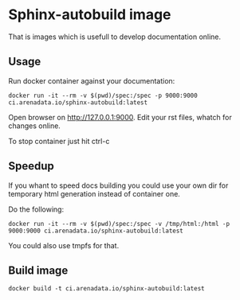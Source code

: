 # Sphinx-autobuild image

That is images which is usefull to develop documentation online.

## Usage

Run docker container against your documentation:

```
docker run -it --rm -v $(pwd)/spec:/spec -p 9000:9000 ci.arenadata.io/sphinx-autobuild:latest
```

Open browser on http://127.0.0.1:9000. Edit your rst files, whatch for changes online.

To stop container just hit ctrl-c

## Speedup

If you whant to speed docs building you could use your own dir for temporary html generation instead of container one.

Do the following:

```
docker run -it --rm -v $(pwd)/spec:/spec -v /tmp/html:/html -p 9000:9000 ci.arenadata.io/sphinx-autobuild:latest
```

You could also use tmpfs for that.

## Build image

```
docker build -t ci.arenadata.io/sphinx-autobuild:latest
```
